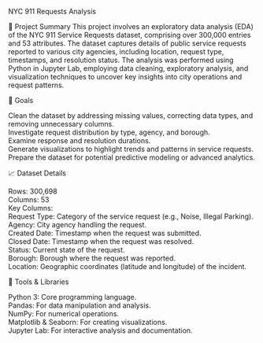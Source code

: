 NYC 911 Requests Analysis


🌟 Project Summary
This project involves an exploratory data analysis (EDA) of the NYC 911 Service Requests dataset, comprising over 300,000 entries and 53 attributes. The dataset captures details of public service requests reported to various city agencies, including location, request type, timestamps, and resolution status.
The analysis was performed using Python in Jupyter Lab, employing data cleaning, exploratory analysis, and visualization techniques to uncover key insights into city operations and request patterns.

🎯 Goals  

Clean the dataset by addressing missing values, correcting data types, and removing unnecessary columns.  
Investigate request distribution by type, agency, and borough.  
Examine response and resolution durations.  
Generate visualizations to highlight trends and patterns in service requests.  
Prepare the dataset for potential predictive modeling or advanced analytics.

📈 Dataset Details  

Rows: 300,698  
Columns: 53  
Key Columns:  
Request Type: Category of the service request (e.g., Noise, Illegal Parking).  
Agency: City agency handling the request.  
Created Date: Timestamp when the request was submitted.  
Closed Date: Timestamp when the request was resolved.  
Status: Current state of the request.  
Borough: Borough where the request was reported.  
Location: Geographic coordinates (latitude and longitude) of the incident.

🧰 Tools & Libraries  

Python 3: Core programming language.  
Pandas: For data manipulation and analysis.  
NumPy: For numerical operations.  
Matplotlib & Seaborn: For creating visualizations.  
Jupyter Lab: For interactive analysis and documentation.

